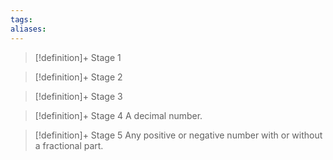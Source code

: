```yaml
---
tags:
aliases:
---
```


> [!definition]+ Stage 1
>

> [!definition]+ Stage 2
>

> [!definition]+ Stage 3
>

> [!definition]+ Stage 4
> A decimal number.

> [!definition]+ Stage 5
> Any positive or negative number with or without a fractional part.



